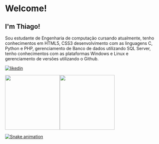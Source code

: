 # Welcome!

 

## I'm Thiago!   

 Sou estudante de Engenharia de computação cursando atualmente, tenho conhecimentos em HTML5, CSS3 desenvolvimento com as linguagens C, Python e PHP, gerenciamento de Banco de dados utilizando SQL Server, tenho conhecimentos com as plataformas Windows e Linux e gerenciamento de versões utilizando o Github.
 
[![likedin](https://img.shields.io/badge/LinkedIn-0077B5?style=for-the-badge&logo=linkedin&logoColor=white)](https://www.linkedin.com/public-profile/settings?trk=d_flagship3_profile_self_view_public_profile)

<div>
<a href="https://github.com/thiagocalixto">
<img height="180em" src="https://github-readme-stats.vercel.app/api?username=ThiagoCalixto&show_icons=true&theme=dark&include_all_commits=true&count_private=true"/><img height="180em" src="https://github-readme-stats.vercel.app/api/top-langs/?username=ThiagoCalixto&layout=compact&langs_count=7&theme=dark"/>
</div>


![Snake animation](https://github.com/ThiagoCalixto/ThiagoCalixto/blob/output/github-contribution-grid-snake.svg)
